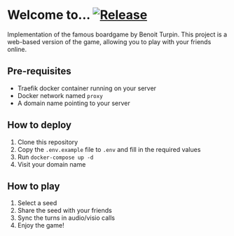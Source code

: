 # Welcome to... [![Release](https://github.com/fritzip/welcome-to/actions/workflows/deploy.yml/badge.svg)](https://github.com/fritzip/welcome-to/actions/workflows/deploy.yml)

Implementation of the famous boardgame by Benoit Turpin. This project is a web-based version of the game, allowing you to play with your friends online.

## Pre-requisites
- Traefik docker container running on your server
- Docker network named `proxy`
- A domain name pointing to your server

## How to deploy
1. Clone this repository
2. Copy the `.env.example` file to `.env` and fill in the required values
3. Run `docker-compose up -d`
4. Visit your domain name

## How to play
1. Select a seed
2. Share the seed with your friends
3. Sync the turns in audio/visio calls
4. Enjoy the game!
